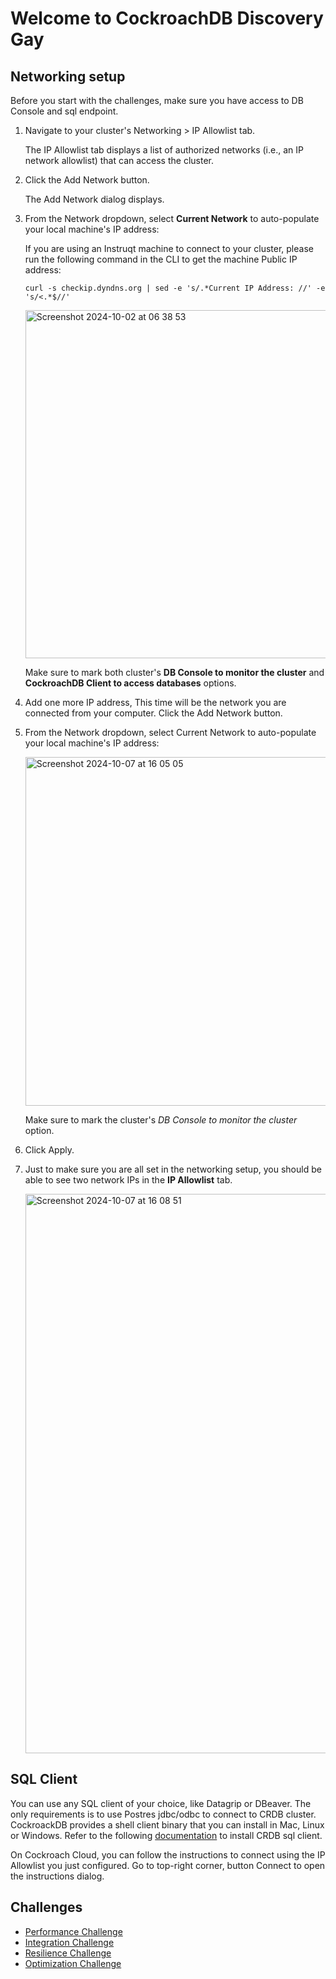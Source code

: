 # Welcome to CockroachDB Discovery Gay

## Networking setup

Before you start with the challenges, make sure you have access to DB Console and sql endpoint.

1. Navigate to your cluster's Networking > IP Allowlist tab.

   The IP Allowlist tab displays a list of authorized networks (i.e., an IP network allowlist) that can access the cluster.

2. Click the Add Network button.

   The Add Network dialog displays.

3. From the Network dropdown, select **Current Network** to auto-populate your local machine's IP address:

   If you are using an Instruqt machine to connect to your cluster, please run the following command in the CLI to get the machine Public IP address:

   ```
   curl -s checkip.dyndns.org | sed -e 's/.*Current IP Address: //' -e 's/<.*$//'
   ```

   <img width="557" alt="Screenshot 2024-10-02 at 06 38 53" src="https://github.com/user-attachments/assets/328646cd-f7db-4b57-9f8e-d624587a2de5">

   Make sure to mark both cluster's **DB Console to monitor the cluster** and **CockroachDB Client to access databases** options.

5. Add one more IP address, This time will be the network you are connected from your computer. Click the Add Network button.

6. From the Network dropdown, select Current Network to auto-populate your local machine's IP address:

   <img width="558" alt="Screenshot 2024-10-07 at 16 05 05" src="https://github.com/user-attachments/assets/9ca83ef0-24a6-4d1f-ab4b-b0a1680629e8">

   Make sure to mark the cluster's *DB Console to monitor the cluster* option.

5. Click Apply.

6. Just to make sure you are all set in the networking setup, you should be able to see two network IPs in the **IP Allowlist** tab.

   <img width="895" alt="Screenshot 2024-10-07 at 16 08 51" src="https://github.com/user-attachments/assets/ce3f7df9-d929-436c-8bfc-b57c63a98db0">


## SQL Client

You can use any SQL client of your choice, like Datagrip or DBeaver. The only requirements is to use Postres jdbc/odbc to connect to CRDB cluster.  
CockroackDB provides a shell client binary that you can install in Mac, Linux or Windows. Refer to the following [documentation](https://www.cockroachlabs.com/docs/stable/cockroach-sql-binary) to install CRDB sql client.  

On Cockroach Cloud, you can follow the instructions to connect using the IP Allowlist you just configured. Go to top-right corner, button Connect to open the instructions dialog.  

## Challenges

* [Performance Challenge](https://github.com/campossalex/CRDBGameGay/blob/main/performance_challenge.md)
* [Integration Challenge](https://github.com/campossalex/CRDBGameGay/blob/main/integration_challenge.md)
* [Resilience Challenge](https://github.com/campossalex/CRDBGameGay/blob/main/resilience_challenge.md)
* [Optimization Challenge](https://github.com/campossalex/CRDBGameGay/blob/main/optimization_challenge.md)

